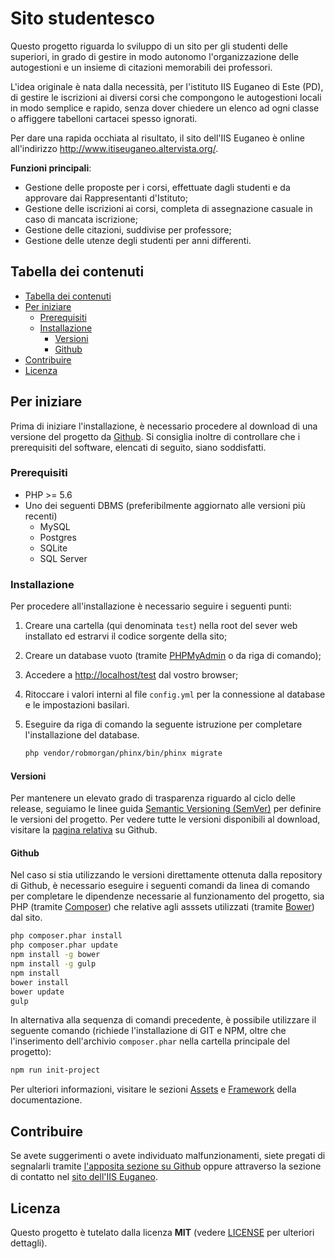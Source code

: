 # Sito studentesco

Questo progetto riguarda lo sviluppo di un sito per gli studenti delle superiori, in grado di gestire in modo autonomo l'organizzazione delle autogestioni e un insieme di citazioni memorabili dei professori.

L'idea originale è nata dalla necessità, per l'istituto IIS Euganeo di Este (PD), di gestire le iscrizioni ai diversi corsi che compongono le autogestioni locali in modo semplice e rapido, senza dover chiedere un elenco ad ogni classe o affiggere tabelloni cartacei spesso ignorati.

Per dare una rapida occhiata al risultato, il sito dell'IIS Euganeo è online all'indirizzo <http://www.itiseuganeo.altervista.org/>.

**Funzioni principali**:

- Gestione delle proposte per i corsi, effettuate dagli studenti e da approvare dai Rappresentanti d'Istituto;
- Gestione delle iscrizioni ai corsi, completa di assegnazione casuale in caso di mancata iscrizione;
- Gestione delle citazioni, suddivise per professore;
- Gestione delle utenze degli studenti per anni differenti.

## Tabella dei contenuti

<!-- TOC depthFrom:2 depthTo:6 orderedList:false updateOnSave:true withLinks:true -->

- [Tabella dei contenuti](#tabella-dei-contenuti)
- [Per iniziare](#per-iniziare)
    - [Prerequisiti](#prerequisiti)
    - [Installazione](#installazione)
        - [Versioni](#versioni)
        - [Github](#github)
- [Contribuire](#contribuire)
- [Licenza](#licenza)

<!-- /TOC -->

## Per iniziare

Prima di iniziare l'installazione, è necessario procedere al download di una versione del progetto da [Github](https://github.com/Dasc3er/Sito-studentesco). Si consiglia inoltre di controllare che i prerequisiti del software, elencati di seguito, siano soddisfatti.

### Prerequisiti

- PHP >= 5.6
- Uno dei seguenti DBMS (preferibilmente aggiornato alle versioni più recenti)
  - MySQL
  - Postgres
  - SQLite
  - SQL Server

### Installazione

Per procedere all'installazione è necessario seguire i seguenti punti:

1. Creare una cartella (qui denominata `test`) nella root del sever web installato ed estrarvi il codice sorgente della sito;
2. Creare un database vuoto (tramite [PHPMyAdmin](http://localhost/phpmyadmin/) o da riga di comando);
3. Accedere a <http://localhost/test> dal vostro browser;
4. Ritoccare i valori interni al file `config.yml` per la connessione al database e le impostazioni basilari.
5. Eseguire da riga di comando la seguente istruzione per completare l'installazione del database.

    ```bash
    php vendor/robmorgan/phinx/bin/phinx migrate
    ```

#### Versioni

Per mantenere un elevato grado di trasparenza riguardo al ciclo delle release, seguiamo le linee guida [Semantic Versioning (SemVer)](http://semver.org/) per definire le versioni del progetto. Per vedere tutte le versioni disponibili al download, visitare la [pagina relativa](https://github.com/Dasc3er/Sito-studentesco/releases) su Github.

#### Github

Nel caso si stia utilizzando le versioni direttamente ottenuta dalla repository di Github, è necessario eseguire i seguenti comandi da linea di comando per completare le dipendenze necessarie al funzionamento del progetto, sia PHP (tramite [Composer](https://getcomposer.org/)) che relative agli asssets utilizzati (tramite [Bower](http://bower.io/)) dal sito.

```bash
php composer.phar install
php composer.phar update
npm install -g bower
npm install -g gulp
npm install
bower install
bower update
gulp
```

In alternativa alla sequenza di comandi precedente, è possibile utilizzare il seguente comando (richiede l'installazione di GIT e NPM, oltre che l'inserimento dell'archivio `composer.phar` nella cartella principale del progetto):

```bash
npm run init-project
```

Per ulteriori informazioni, visitare le sezioni [Assets](https://github.com/Dasc3er/Sito-studentesco/wiki/Assets/) e [Framework](https://github.com/Dasc3er/Sito-studentesco/wiki/Framework/) della documentazione.

## Contribuire

Se avete suggerimenti o avete individuato malfunzionamenti, siete pregati di segnalarli tramite [l'apposita sezione su Github](https://github.com/Dasc3er/Sito-studentesco/issues) oppure attraverso la sezione di contatto nel [sito dell'IIS Euganeo](http://itiseuganeo.altervista.org/contacts).

## Licenza

Questo progetto è tutelato dalla licenza **MIT** (vedere [LICENSE](https://sourceforge.net/p/openstamanager/code/HEAD/tree/trunk/openstamanager/LICENSE) per ulteriori dettagli).
